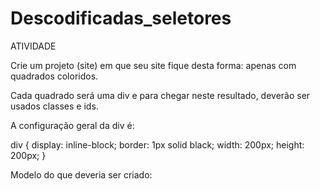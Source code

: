 # Descodificadas_seletores

ATIVIDADE 

Crie um projeto (site) em que seu site fique desta forma: apenas com quadrados coloridos.

Cada quadrado será uma div e para chegar neste resultado, deverão ser usados classes e ids.

A configuração geral da div é:

div { display: inline-block; border: 1px solid black; width: 200px; height: 200px; }

Modelo do que deveria ser criado: 
